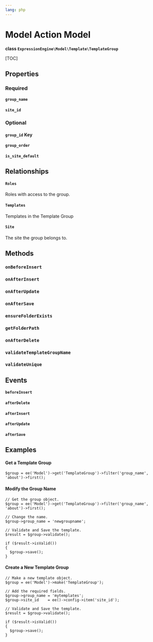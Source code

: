 ```yaml
---
lang: php
---
```


<!--
    This source file is part of the open source project
    ExpressionEngine User Guide (https://github.com/ExpressionEngine/ExpressionEngine-User-Guide)

    @link      https://expressionengine.com/
    @copyright Copyright (c) 2003-2021, Packet Tide, LLC (https://packettide.com)
    @license   https://expressionengine.com/license Licensed under Apache License, Version 2.0
-->

# Model Action Model

**class `ExpressionEngine\Model\Template\TemplateGroup`**

[TOC]

## Properties

### Required
#### `group_name`
#### `site_id`

### Optional
#### `group_id` Key
#### `group_order`
#### `is_site_default`


## Relationships
#### `Roles`
Roles with access to the group.

#### `Templates`
Templates in the Template Group

#### `Site`
The site the group belongs to.


## Methods

### `onBeforeInsert`
### `onAfterInsert`
### `onAfterUpdate`
### `onAfterSave`
### `ensureFolderExists`
### `getFolderPath`
### `onAfterDelete`
### `validateTemplateGroupName`
### `validateUnique`


## Events
#### `beforeInsert`
#### `afterDelete`
#### `afterInsert`
#### `afterUpdate`
#### `afterSave`


## Examples

#### Get a Template Group
```
$group = ee('Model')->get('TemplateGroup')->filter('group_name', 'about')->first();
```

#### Modify the Group Name
```
// Get the group object.
$group = ee('Model')->get('TemplateGroup')->filter('group_name', 'about')->first();

// Change the name.
$group->group_name = 'newgroupname';

// Validate and Save the template.
$result = $group->validate();

if ($result->isValid())
{
  $group->save();
}
```

#### Create a New Template Group
```
// Make a new template object.
$group = ee('Model')->make('TemplateGroup');

// Add the required fields.
$group->group_name = 'mytemplates';
$group->site_id    = ee()->config->item('site_id');

// Validate and Save the template.
$result = $group->validate();

if ($result->isValid())
{
  $group->save();
}
```